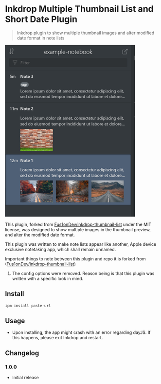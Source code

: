 # Inkdrop Multiple Thumbnail List and Short Date Plugin

> Inkdrop plugin to show multiple thumbnail images and alter modified date format in note lists


![](./images/screenshot.PNG)

This plugin, forked from [Fus1onDev/inkdrop-thumbnail-list](https://github.com/Fus1onDev/inkdrop-thumbnail-list) under the MIT license, was designed to show multiple images in the thumbnail preview, and alter the modified date format.

This plugin was written to make note lists appear like another, Apple device exclusive notetaking app, which shall remain unnamed.

Important things to note between this plugin and repo it is forked from ([Fus1onDev/inkdrop-thumbnail-list](https://github.com/Fus1onDev/inkdrop-thumbnail-list))

1. The config options were removed.  Reason being is that this plugin was written with a specific look in mind.

## Install

```sh
ipm install paste-url
```

## Usage

- Upon installing, the app might crash with an error regarding dayJS.  If this happens, please exit Inkdrop and restart.

## Changelog

### 1.0.0

- Initial release